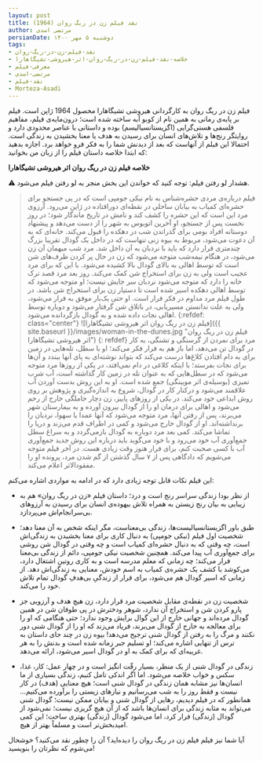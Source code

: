 ```yaml
---
layout: post
title: نقد فیلم زن در ریگ روان (1964)
author: مرتضی اسدی
persianDate: دوشنبه ۵ مهر ۱۴۰۰
tags:
- نقد-فیلم-زن-در-ریگ-روان
- خلاصه-نقد-فیلم-زن-در-ریگ-روان-اثر-هیروشی-تشیگاهارا
- معرفی-فیلم
- مرتضی-اسدی
- نقد-فیلم
- Morteza-Asadi
---
```


فیلم زن در ریگ روان به کارگردانی هیروشی تشیگاهارا محصول 1964 ژاپن است. فیلم بر پایه‌ی رمانی به همین نام از کوبو آبه ساخته شده است؛ درون‌مایه‌ی فیلم، مفاهیم فلسفی هستی‌گرایی (اگزیستانسیالیسم) بوده و داستانی با عناصر محدودی دارد و روایتگر رنج‌ها و تلاش‌های انسان برای رسیدن به هدف یا معنا بخشیدن به زندگی است. احتمالا این فیلم از آنهاست که بعد از دیدنش شما را به فکر فرو خواهد برد. اجازه بدهید که ابتدا خلاصه داستان فیلم را از زبان من بخوانید: 


**خلاصه فیلم زن در ریگ روان اثر هیروشی تشیگاهارا**

⚠️ هشدار لو رفتن فیلم: توجه کنید که خواندن این بخش منجر به لو رفتن فیلم می‌شود.

> فیلم درباره‌ی مردی حشره‌شناس به نام نیکی جومپی است که در پی جستجو برای حشره‌ای کمیاب به بیابان ساحلی در نقطه‌ای دورافتاده در ژاپن می‌رود. آرزوی مرد این است که این حشره را کشف کند و نامش در تاریخ ماندگار شود؛ در روز نخست پس از جستجو، او آخرین اتوبوس به شهر را از دست می‌دهد و پیشنهاد دوستانه افراد بومی برای گذراندن شب در دهکده را قبول می‌کند. خانه‌ای که به آن دعوت می‌شود، مربوط به بیوه زنی تنهاست که در داخل یک گودال تقریبا بزرگ چندمتری قرار دارد که باید با نردبان به آن داخل شد. مرد شب میهمان آن زن می‌شود، در هنگام نیمه‌شب متوجه می‌شود که زن در حال پر کردن ظرف‌های شن است که توسط اهالی به بالای گودال بالا کشیده می‌شود. با این که برای مرد عجیب است ولی به زن برای استخراج شن کمک می‌کند. روز بعد مرد قصد ترک خانه را دارد که متوجه می‌شود نردبان سر جایش نیست؛ او متوجه می‌شود که توسط اهالی دهکده اسیر شده است تا دستیار زن برای استخراج شن باشد. در طول فیلم مرد مداوم در فکر فرار است. او حتی یک‌بار موفق به فرار می‌شود، ولی به علت ندانستن مسیریابی، در باتلاق شن گرفتار می‌شود و دوباره توسط اهالی نجات داده شده و به گودال بازگردانده می‌شود.
>{:refdef: class="center"}
>![فیلم زن در ریگ روان اثر هیروشی تشیگاهارا]({{ site.baseurl }}/images/woman-in-the-dunes.jpg "فیلم زن در ریگ روان اثر هیروشی تشیگاهارا")
>{: refdef}
> مرد برای نمردن از گرسنگی و تشنگی، به کار در گودال تن می‌دهد، اما باز هم به فرار فکر می‌کند؛ او با سطل، تله‌هایی در زمین برای به دام افتادن کلاغ‌ها درست می‌کند که بتواند نوشته‌ای به پای آنها ببندد و آن‌ها برای نجات بفرستد؛ با اینکه کلاغی در دام نمی‌افتد، در یکی از روزها مرد متوجه می‌شود که در سطل‌هایی که به عنوان تله در زمین کار گذاشته است، آب شرب تمیزی (بوسیله‌ی اثر مویینگی) جمع شده است. او به این روش بدست آوردن آب علاقمند می‌شود و درکنار کار در گودال، شروع به اندازه‌گیری و پژوهش بر روی روش ابداعی خود می‌کند. در یکی از روزهای پاییز، زن دچار حاملگی خارج از رحم می‌شود و اهالی برای درمان او را از گودال بیرون آورده و به بیمارستان شهر می‌برند، پس از رفتن آنها، مرد متوجه می‌شود که آنها عمدا یا سهوا، نردبان را برنداشته‌اند. او از گودال خارج می‌شود و کمی در اطراف قدم می‌زند و دریا را تماشا می‌کند. کمی بعد مرد دوباره به گودال بازمی‌گردد و به سراغ سطل جمع‌آوری آب خود می‌رود و با خود می‌گوید باید درباره این روش جدید جمع‌آوری آب با کسی صحبت کنم، برای فرار هنوز وقت زیادی هست. در آخر فیلم متوجه می‌شویم که دادگاهی پس از ۷ سال گذشتن از گم شدن مرد، پرونده او را مفقودالاثر اعلام می‌کند.
 
این فیلم نکات قابل توجه زیادی دارد که در ادامه به مواردی اشاره می‌کنم:

- از نظر بودا زندگی سراسر رنج است و درد؛ داستان فیلم «زن در ریگ روان» هم به زیبایی به بیان رنج زیستن به همراه تلاش بیهوده‌ی انسان برای رسیدن به آرزوهای بی‌سرانجام‌اش می‌پردازد.

- طبق باور اگزیستانسیالیست‌ها، زندگی بی‌معناست، مگر اینکه شخص به آن معنا دهد؛ شخصیت اول فیلم (نیکی جومپی) به دنبال کاری برای معنا بخشیدن به زندگی‌اش است، چه وقتی که به دنبال حشره‌ای کمیاب است و چه وقتی در گودال شن روشی برای جمع‌آوری آب پیدا می‌کند. همچنین شخصیت نیکی جومپی، دائم از زندگی بی‌معنا فرار می‌کند؛ چه زمانی که معلم مدرسه است و به کاری روتین اشتغال دارد، می‌کوشد با کشف یک حشره‌ی کمیاب به اسم خودش، معنایی به زندگی‌اش دهد. از زمانی که اسیر گودال هم می‌شود، برای فرار از زندگیِ بی‌هدفِ گودال تمام تلاش خود را می‌کند.

- شخصیت زن در نقطه‌ی مقابل شخصیت مرد قرار دارد، زن هیچ هدف و آرزویی جز پارو کردن شن و استخراج آن ندارد، شوهر ودخترش در پی طوفان شن در همین گودال مرده‌اند و جهانی خارج از این گوال برایش وجود ندارد؛ حتی هنگامی که او را برای معالجه به خارج از گودال می‌برند، فریاد می‌زند که او را از گودال شنی دور نکنند و مرگ را به رفتن از گودال شنی ترجیح می‌دهد! بیوه زن در چند جای داستان به ترس از تنهایی اشاره می‌کند؛ او تسلیم جبر زمانه شده است و بدنش را به هر غریبه‌ای که برای کمک به او در گودال اسیر می‌شود، ارائه می‌دهد.  

- زندگی در گودال شنی از یک منظر، بسیار رقّت انگیز است و در چهار عمل: کار، غذا، سکس و خواب خلاصه می‌شود. اما اگر اندکی تامل کنیم، زندگی بسیاری از ما انسان‌ها نیز مشابه همان زندگی در گودال شنی است؛ هیچ معنایی (هدف) در کار نیست و فقط روز را به شب می‌رسانیم و نیازهای زیستی را برآورده می‌کنیم… همانطور که در فیلم دیدیم، رهایی از گودال شنی و بیابان ممکن نیست؛ گودال شنی می‌تواند به مثابه زندگی برای انسان‌ها باشد که از آن هیچ گریزی نیست؛ نمی‌شود از گودال (زندگی) فرار کرد، اما می‌شود گودال (زندگی) بهتری ساخت؛ این کمی امیدبخش‌تر است و مسلماً بهتر از هیچ.

آیا شما نیز فیلم فیلم زن در ریگ روان را دیده‌اید؟ آن را چطور نقد می‌کنید؟ خوشحال می‌شوم که نظرتان را بنویسید!
